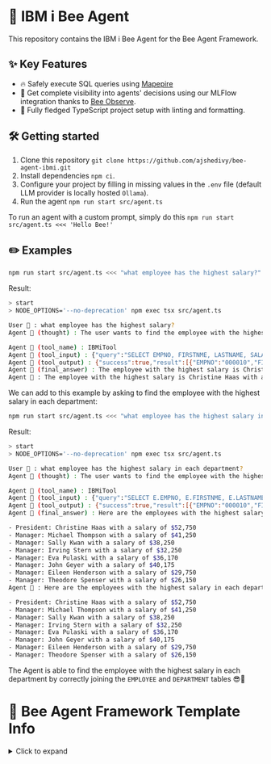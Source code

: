 # 🐝 IBM i Bee Agent

This repository contains the IBM i Bee Agent for the Bee Agent Framework.

## ✨ Key Features

- 🔥 Safely execute SQL queries using [Mapepire](https://mapepire-ibmi.github.io/)
- 🔎 Get complete visibility into agents' decisions using our MLFlow integration thanks to [Bee Observe](https://github.com/i-am-bee/bee-observe).
- 🚀 Fully fledged TypeScript project setup with linting and formatting.

## 🛠️ Getting started

1. Clone this repository `git clone https://github.com/ajshedivy/bee-agent-ibmi.git`
2. Install dependencies `npm ci`.
3. Configure your project by filling in missing values in the `.env` file (default LLM provider is locally hosted `Ollama`).
4. Run the agent `npm run start src/agent.ts`

To run an agent with a custom prompt, simply do this `npm run start src/agent.ts <<< 'Hello Bee!'`

## ✏️ Examples

```bash
npm run start src/agent.ts <<< "what employee has the highest salary?"
```

Result:

```bash
> start
> NODE_OPTIONS='--no-deprecation' npm exec tsx src/agent.ts

User 👤 : what employee has the highest salary?
Agent 🤖 (thought) : The user wants to find the employee with the highest salary. I can do this by querying the 'EMPLOYEE' table and sorting the results by salary in descending order.

Agent 🤖 (tool_name) : IBMiTool
Agent 🤖 (tool_input) : {"query":"SELECT EMPNO, FIRSTNME, LASTNAME, SALARY FROM EMPLOYEE ORDER BY SALARY DESC LIMIT 1"}
Agent 🤖 (tool_output) : {"success":true,"result":[{"EMPNO":"000010","FIRSTNME":"CHRISTINE","LASTNAME":"HAAS","SALARY":52750}]}
Agent 🤖 (final_answer) : The employee with the highest salary is Christine Haas with a salary of $52,750.
Agent 🤖 : The employee with the highest salary is Christine Haas with a salary of $52,750.
```

We can add to this example by asking to find the employee with the highest salary in each department:

```bash
npm run start src/agent.ts <<< "what employee has the highest salary in each department?"
```

Result:

```bash
> start
> NODE_OPTIONS='--no-deprecation' npm exec tsx src/agent.ts

User 👤 : what employee has the highest salary in each department?
Agent 🤖 (thought) : The user wants to find the employee with the highest salary in each department. I can do this by joining the 'EMPLOYEE' and 'DEPARTMENT' tables and using a subquery to find the maximum salary for each department.

Agent 🤖 (tool_name) : IBMiTool
Agent 🤖 (tool_input) : {"query":"SELECT E.EMPNO, E.FIRSTNME, E.LASTNAME, E.JOB, E.SALARY FROM EMPLOYEE E INNER JOIN DEPARTMENT D ON E.WORKDEPT = D.DEPTNO WHERE E.SALARY = (SELECT MAX(E2.SALARY) FROM EMPLOYEE E2 INNER JOIN DEPARTMENT D2 ON E2.WORKDEPT = D2.DEPTNO WHERE D2.DEPTNO = D.DEPTNO)"}
Agent 🤖 (tool_output) : {"success":true,"result":[{"EMPNO":"000010","FIRSTNME":"CHRISTINE","LASTNAME":"HAAS","JOB":"PRES","SALARY":52750},{"EMPNO":"000020","FIRSTNME":"MICHAEL","LASTNAME":"THOMPSON","JOB":"MANAGER","SALARY":41250},{"EMPNO":"000030","FIRSTNME":"SALLY","LASTNAME":"KWAN","JOB":"MANAGER","SALARY":38250},{"EMPNO":"000060","FIRSTNME":"IRVING","LASTNAME":"STERN","JOB":"MANAGER","SALARY":32250},{"EMPNO":"000070","FIRSTNME":"EVA","LASTNAME":"PULASKI","JOB":"MANAGER","SALARY":36170},{"EMPNO":"000050","FIRSTNME":"JOHN","LASTNAME":"GEYER","JOB":"MANAGER","SALARY":40175},{"EMPNO":"000090","FIRSTNME":"EILEEN","LASTNAME":"HENDERSON","JOB":"MANAGER","SALARY":29750},{"EMPNO":"000100","FIRSTNME":"THEODORE","LASTNAME":"SPENSER","JOB":"MANAGER","SALARY":26150}]}
Agent 🤖 (final_answer) : Here are the employees with the highest salary in each department:

- President: Christine Haas with a salary of $52,750
- Manager: Michael Thompson with a salary of $41,250
- Manager: Sally Kwan with a salary of $38,250
- Manager: Irving Stern with a salary of $32,250
- Manager: Eva Pulaski with a salary of $36,170
- Manager: John Geyer with a salary of $40,175
- Manager: Eileen Henderson with a salary of $29,750
- Manager: Theodore Spenser with a salary of $26,150
Agent 🤖 : Here are the employees with the highest salary in each department:

- President: Christine Haas with a salary of $52,750
- Manager: Michael Thompson with a salary of $41,250
- Manager: Sally Kwan with a salary of $38,250
- Manager: Irving Stern with a salary of $32,250
- Manager: Eva Pulaski with a salary of $36,170
- Manager: John Geyer with a salary of $40,175
- Manager: Eileen Henderson with a salary of $29,750
- Manager: Theodore Spenser with a salary of $26,150
```

The Agent is able to find the employee with the highest salary in each department by correctly joining the `EMPLOYEE` and `DEPARTMENT` tables 😎💪

# 🐝 Bee Agent Framework Template Info

<details>
<summary>Click to expand</summary>

📚 See the [documentation](https://i-am-bee.github.io/bee-agent-framework/) to learn more.

## 📦 Requirements

- JavaScript runtime [NodeJS > 18](https://nodejs.org/) (ideally installed via [nvm](https://github.com/nvm-sh/nvm)).
- Container system like [Rancher Desktop](https://rancherdesktop.io/), [Podman](https://podman.io/) (VM must be rootfull machine) or [Docker](https://www.docker.com/).
- LLM Provider either external [WatsonX](https://www.ibm.com/watsonx) (OpenAI, Groq, ...) or local [ollama](https://ollama.com).

## 🏗 Infrastructure

> [!NOTE]
>
> Docker distribution with support for _compose_ is required, the following are supported:
>
> - [Docker](https://www.docker.com/)
> - [Rancher](https://www.rancher.com/) - macOS users may want to use VZ instead of QEMU
> - [Podman](https://podman.io/) - requires [compose](https://podman-desktop.io/docs/compose/setting-up-compose) and **rootful machine** (if your current machine is rootless, please create a new one, also ensure you have enabled Docker compatibility mode).

## 🔒Code interpreter

The [Bee Code Interpreter](https://github.com/i-am-bee/bee-code-interpreter) is a gRPC service that an agent uses to execute an arbitrary Python code safely.

### Instructions

1. Start all services related to the [`Code Interpreter`](https://github.com/i-am-bee/bee-code-interpreter) `npm run infra:start --profile=code_interpreter`
2. Run the agent `npm run start src/agent_code_interpreter.ts`

> [!NOTE]
>
> Code Interpreter runs on `http://127.0.0.1:50051`.

## 🔎 Observability

Get complete visibility of the agent's inner workings via our observability stack.

- The [MLFlow](https://mlflow.org/) is used as UI for observability.
- The [Bee Observe](https://github.com/i-am-bee/bee-observe) is the observability service (API) for gathering traces from [Bee Agent Framework](https://github.com/i-am-bee/bee-agent-framework).
- The [Bee Observe Connector](https://github.com/i-am-bee/bee-observe-connector) is the observability connector that sends traces from [Bee Agent Framework](https://github.com/i-am-bee/bee-agent-framework) to [Bee Observe](https://github.com/i-am-bee/bee-observe).

### Instructions

1. Start all services related to [Bee Observe](https://github.com/i-am-bee/bee-observe) `npm run infra:start --profile=observe`
2. Run the agent `npm run start src/agent_observe.ts`
3. See visualized trace in MLFlow web application [`http://127.0.0.1:8080/#/experiments/0`](http://localhost:8080/#/experiments/0)

> [!TIP]
>
> Configuration file is [infra/observe/.env.docker](./infra/observe/.env.docker).
